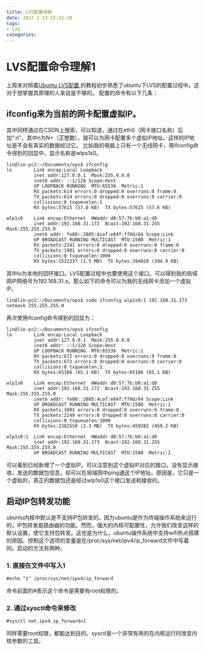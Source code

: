 ```yaml
---
title: LVS配置详解
date: 2017-2-13 22:52:10
tags:
- LVS
categories:
---
```

# LVS配置命令理解1

上周末对照着[Ubuntu LVS配置 ](http://blog.csdn.net/lihancheng/article/details/47152499)的教程初步熟悉了ubuntu下LVS的配置过程中。这对于想掌握其原理的人来说是不够的。
配置的命令有以下几条：
## ifconfig来为当前的网卡配置虚拟IP。
其中同样通过在CSDN上搜索，可以知道，通过在eth0（网卡接口名称）后加“:n"，其中n为N+（正整数），就可以为网卡配置多个虚拟IP地址。这样的IP地址是不会有真实的数据经过它。
比如我的电脑上只有一个无线网卡，用ifconfig命令得到的回显中，显示名称是wlps1s0。
```
lin@lin-pc2:~/Documents/ops$ ifconfig
lo        Link encap:Local Loopback  
          inet addr:127.0.0.1  Mask:255.0.0.0
          inet6 addr: ::1/128 Scope:Host
          UP LOOPBACK RUNNING  MTU:65536  Metric:1
          RX packets:614 errors:0 dropped:0 overruns:0 frame:0
          TX packets:614 errors:0 dropped:0 overruns:0 carrier:0
          collisions:0 txqueuelen:1
          RX bytes:57615 (57.6 KB)  TX bytes:57615 (57.6 KB)

wlp1s0    Link encap:Ethernet  HWaddr d0:57:7b:b0:a1:d0  
          inet addr:192.168.31.172  Bcast:192.168.31.255  Mask:255.255.255.0
          inet6 addr: fe80::2805:4caf:e64f:ff0d/64 Scope:Link
          UP BROADCAST RUNNING MULTICAST  MTU:1500  Metric:1
          RX packets:2241 errors:0 dropped:0 overruns:0 frame:0
          TX packets:1901 errors:0 dropped:0 overruns:0 carrier:0
          collisions:0 txqueuelen:1000
          RX bytes:1512337 (1.5 MB)  TX bytes:394920 (394.9 KB)
```
其中lo为本地的回环接口。LVS配置过程中也要使用这个接口。可以得到我的局域网IP网络号为192.168.31.x。那么如下的命令可以为我的无线网卡添加一个虚拟IP。
```
lin@lin-pc2:~/Documents/ops$ sudo ifconfig wlp1s0:1 192.168.31.173 netmask 255.255.255.0
```
再次使用ifconfig命令得到的回显为：
```
lin@lin-pc2:~/Documents/ops$ ifconfig
lo        Link encap:Local Loopback  
          inet addr:127.0.0.1  Mask:255.0.0.0
          inet6 addr: ::1/128 Scope:Host
          UP LOOPBACK RUNNING  MTU:65536  Metric:1
          RX packets:672 errors:0 dropped:0 overruns:0 frame:0
          TX packets:672 errors:0 dropped:0 overruns:0 carrier:0
          collisions:0 txqueuelen:1
          RX bytes:65106 (65.1 KB)  TX bytes:65106 (65.1 KB)

wlp1s0    Link encap:Ethernet  HWaddr d0:57:7b:b0:a1:d0  
          inet addr:192.168.31.172  Bcast:192.168.31.255  Mask:255.255.255.0
          inet6 addr: fe80::2805:4caf:e64f:ff0d/64 Scope:Link
          UP BROADCAST RUNNING MULTICAST  MTU:1500  Metric:1
          RX packets:3001 errors:0 dropped:0 overruns:0 frame:0
          TX packets:2249 errors:0 dropped:0 overruns:0 carrier:0
          collisions:0 txqueuelen:1000
          RX bytes:2382550 (2.3 MB)  TX bytes:459282 (459.2 KB)

wlp1s0:1  Link encap:Ethernet  HWaddr d0:57:7b:b0:a1:d0  
          inet addr:192.168.31.173  Bcast:192.168.31.255  Mask:255.255.255.0
          UP BROADCAST RUNNING MULTICAST  MTU:1500  Metric:1

```
可以看到已经新增了一个虚拟IP。可以注意到这个虚拟IP对应的接口，没有显示接收，发送的数据包信息，却可以在局域网中ping通这个IP地址。原因是，它只是一个虚拟的，真正的数据包还是经过wlp1s0这个接口发送和接收的。
## 启动IP包转发功能
ubuntu内核中默认是不支持IP包转发的。因为ubuntu是作为终端操作系统来运行的，IP包转发是路由器的功能。然而，强大的内核可配置性，允许我们改变这样的默认设置，使它支持包转发。这也是为什么，ubuntu操作系统中支持wifi热点搭建的原因。控制这个选项的变量是在/proc/sys/net/ipv4/ip_forward文件中写着的。启动的方法有两种。
### 1. 直接在文件中写入1
```
#echo "1" /proc/sys/net/ipv4/ip_forward
```
命令前面的#表示这个命令是需要有root权限的。
### 2. 通过sysctl命令来修改
```
#sysctl net.ipv4.ip_forward=1
```
同样需要root权限，都能达到目的。sysctl是一个非常有用的在内核运行时改变内核参数的工具。
